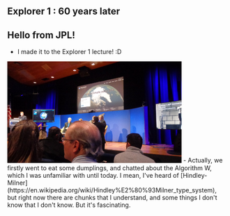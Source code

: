 ## Explorer 1 : 60 years later

## Hello from JPL!
- I made it to the Explorer 1 lecture! :D
<img src="/images/explorer/e1.png" width="400">
- Actually, we firstly went to eat some dumplings, and chatted about 
  the Algorithm W, which I was unfamiliar with until today. 
  I mean, I've heard of [Hindley-Milner](https://en.wikipedia.org/wiki/Hindley%E2%80%93Milner_type_system), but right now there are chunks
  that I understand, and some things I don't know that I don't know.
  But it's fascinating. 
  
